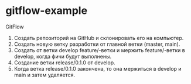 # gitflow-example

GitFlow

1. Создать репозиторий на GitHub и склонировать его на компьютер.
2. Создать новую ветку разработки от главной ветки (master, main).
3. Создать от ветки develop feature/-ветки и мержить
   feature/-ветки в develop, когда фичи будут выполнены.
4. Создание ветки release/0.1.0 от develop.
5. Когда ветка release/0.1.0 закончена, то она мержиться в develop и main и затем удаляется.
